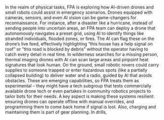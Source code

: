 In the realm of physical tasks, FPA is exploring how AI-driven drones and small robots could assist in emergency scenarios. Drones equipped with cameras, sensors, and even AI vision can be game-changers for reconnaissance. For instance, after a disaster like a hurricane, instead of sending people into uncertain areas, an FPA team can deploy a drone that autonomously navigates a preset grid, using AI to identify things like stranded individuals, flooded zones, or fires. The AI can flag these on the drone’s live feed, effectively highlighting “this house has a help signal on roof” or “this road is blocked by debris” without the operator having to catch every detail in real time. In wilderness searches for a missing person, thermal imaging drones with AI can scan large areas and pinpoint heat signatures that look human. On the ground, small robotic rovers could carry supplies to someone trapped or enter hazardous spots (like a partially collapsed building) to deliver water and a radio, guided by AI that avoids obstacles. These are emerging capabilities, so FPA treats them as experimental – they might have a tech subgroup that tests commercially available drone tech or even partakes in community robotics projects to tailor bots for their needs. A key aspect is making these systems resilient: ensuring drones can operate offline with manual overrides, and programming them to come back home if signal is lost. Also, charging and maintaining them is part of gear planning. In drills,